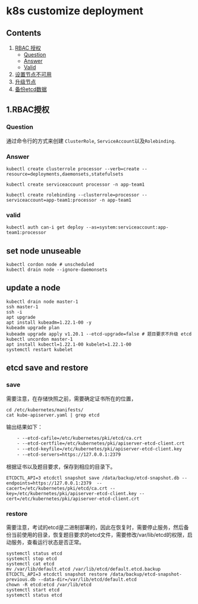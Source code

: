 # k8s customize deployment

## Contents
1. [RBAC 授权](#1.RBAC授权)
    - [Question](#Question)
    - [Answer](#Answer)
    - [Valid](#Valid)
2. [设置节点不可用](#set-node-unuseable) 
3. [升级节点](#update-a-node)
4. [备份etcd数据](#etcd-save-and-restore)

## 1.RBAC授权
### Question
通过命令行的方式来创建 `ClusterRole`, `ServiceAccount`以及`Rolebinding`.

### Answer  
```shell
kubectl create clusterrole processor --verb=create --resource=deployments,daemonsets,statefulsets

kubectl create serviceaccount processor -n app-team1

kubectl create rolebinding --clusterrole=processor --serviceaccount=app-team1:processor -n app-team1
```
### valid
```shell
kubectl auth can-i get deploy --as=system:serviceaccount:app-team1:processor 
```

## set node unuseable
```shell
kubectl cordon node # unscheduled
kubectl drain node --ignore-daemonsets
```

## update a node 
```shell
kubectl drain node master-1
ssh master-1
ssh -i
apt upgrade
apt install kubeadm=1.22.1-00 -y 
kubeadm upgrade plan
kubeadm upgrade apply v1.20.1 --etcd-upgrade=false # 题目要求不升级 etcd 
kubectl uncordon master-1 
apt install kubectl=1.22.1-00 kubelet=1.22.1-00 
systemctl restart kubelet
```

## etcd save and restore
### save
需要注意，在存储快照之前，需要确定证书所在的位置，
```shell
cd /etc/kubernetes/manifests/
cat kube-apiserver.yaml | grep etcd
```
输出结果如下：
```txt
    - --etcd-cafile=/etc/kubernetes/pki/etcd/ca.crt
    - --etcd-certfile=/etc/kubernetes/pki/apiserver-etcd-client.crt
    - --etcd-keyfile=/etc/kubernetes/pki/apiserver-etcd-client.key
    - --etcd-servers=https://127.0.0.1:2379
```
根据证书以及题目要求，保存到相应的目录下。
```shell
ETCDCTL_API=3 etcdctl snapshot save /data/backup/etcd-snapshot.db --endpoints=https://127.0.0.1:2379  --cacert=/etc/kubernetes/pki/etcd/ca.crt --key=/etc/kubernetes/pki/apiserver-etcd-client.key --cert=/etc/kubernetes/pki/apiserver-etcd-client.crt
```
### restore
需要注意，考试的etcd是二进制部署的，因此在恢复时，需要停止服务，然后备份当前使用的目录，恢复题目要求的etcd文件，需要修改/var/lib/etcd的权限，启动服务，查看运行状态是否正常。
```shell
systemctl status etcd
systemctl stop etcd
systemctl cat etcd
mv /var/lib/default.etcd /var/lib/etcd/default.etcd.backup
ETCDCTL_API=3 etcdctl snapshot restore /data/backup/etcd-snapshot-previous.db --data-dir=/var/lib/etcd/default.etcd
chown -R etcd:etcd /var/lib/etcd
systemctl start etcd
systemctl status etcd
```